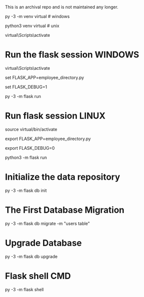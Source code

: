 This is an archival repo and is not maintained any longer.

py -3 -m venv virtual  # windows

python3 venv virtual # unix

virtual\Scripts\activate

# Run the flask session WINDOWS
virtual\Scripts\activate

set FLASK_APP=employee_directory.py

set FLASK_DEBUG=1

py -3 -m flask run

# Run flask session LINUX
source virtual/bin/activate

export FLASK_APP=employee_directory.py

export FLASK_DEBUG=0

python3 -m flask run

# Initialize the data repository
py -3 -m flask db init

# The First Database Migration
py -3 -m flask db migrate -m "users table"

# Upgrade Database
py -3 -m flask db upgrade

# Flask shell CMD
py -3 -m flask shell



